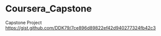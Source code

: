 # Coursera_Capstone
Capstone Project
https://gist.github.com/DDK79/7ce896d89822ef42d940277324fb42c3
